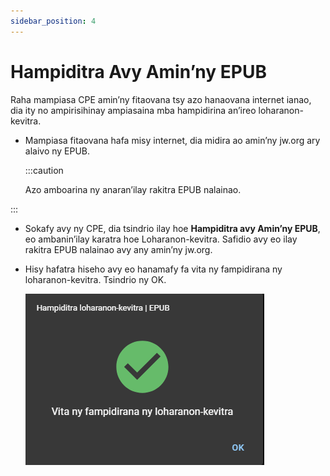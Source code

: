```yaml
---
sidebar_position: 4
---
```


# Hampiditra Avy Amin’ny EPUB

Raha mampiasa CPE amin’ny fitaovana tsy azo hanaovana internet ianao, dia ity no ampirisihinay ampiasaina mba hampidirina an’ireo loharanon-kevitra.

- Mampiasa fitaovana hafa misy internet, dia midira ao amin’ny jw.org ary alaivo ny EPUB.

  :::caution

  Azo amboarina ny anaran’ilay rakitra EPUB nalainao.


:::

- Sokafy avy ny CPE, dia tsindrio ilay hoe **Hampiditra avy Amin’ny EPUB**, eo ambanin’ilay karatra hoe Loharanon-kevitra. Safidio avy eo ilay rakitra EPUB nalainao avy any amin’ny jw.org.

- Hisy hafatra hiseho avy eo hanamafy fa vita ny fampidirana ny loharanon-kevitra. Tsindrio ny OK.

  ![Vita ny Fampidirana avy Amin’ny EPUB](./import_epub_complete.png)
